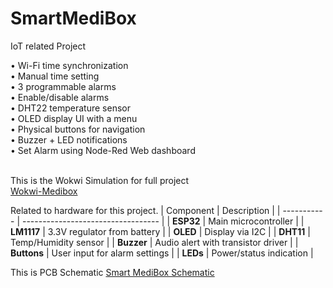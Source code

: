 # SmartMediBox
IoT related Project 

• Wi-Fi time synchronization 
<br>
• Manual time setting
<br>
• 3 programmable alarms
<br>
• Enable/disable alarms
<br>
• DHT22 temperature sensor
<br>
• OLED display UI with a menu
<br>
• Physical buttons for navigation
<br>
• Buzzer + LED notifications
<br>
• Set Alarm using Node-Red Web dashboard
<br>
<br>

This is the Wokwi Simulation for full project <br>
[Wokwi-Medibox](https://wokwi.com/projects/392506497091742721)

Related to hardware for this project.
| Component   | Description                        |
| ----------- | ---------------------------------- |
| **ESP32**   | Main microcontroller               |
| **LM1117**  | 3.3V regulator from battery        |
| **OLED**    | Display via I2C                    |
| **DHT11**   | Temp/Humidity sensor               |
| **Buzzer**  | Audio alert with transistor driver |
| **Buttons** | User input for alarm settings      |
| **LEDs**    | Power/status indication            |

This is PCB Schematic 
[Smart MediBox Schematic](Schematic_Smart-Medibox_2025-06-08.png)




